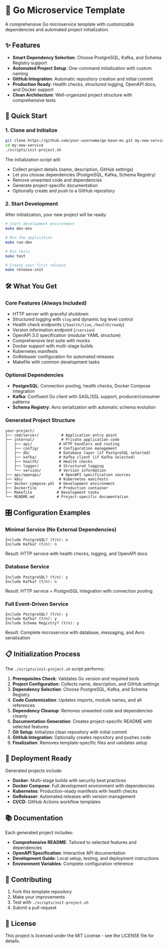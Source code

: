 # 🚀 Go Microservice Template

A comprehensive Go microservice template with customizable dependencies and automated project initialization.

## ✨ Features

- **Smart Dependency Selection**: Choose PostgreSQL, Kafka, and Schema Registry support
- **Automated Project Setup**: One-command initialization with custom naming
- **GitHub Integration**: Automatic repository creation and initial commit
- **Production Ready**: Health checks, structured logging, OpenAPI docs, and Docker support
- **Clean Architecture**: Well-organized project structure with comprehensive tests

## 🎯 Quick Start

### 1. Clone and Initialize

```bash
git clone https://github.com/your-username/go-base-ms.git my-new-service
cd my-new-service
./scripts/init-project.sh
```

The initialization script will:
- Collect project details (name, description, GitHub settings)
- Let you choose dependencies (PostgreSQL, Kafka, Schema Registry)
- Remove unwanted code and dependencies
- Generate project-specific documentation
- Optionally create and push to a GitHub repository

### 2. Start Development

After initialization, your new project will be ready:

```bash
# Start development environment
make dev-env

# Run the application
make run-dev

# Run tests
make test

# Create your first release
make release-init
```

## 🛠️ What You Get

### Core Features (Always Included)
- HTTP server with graceful shutdown
- Structured logging with `slog` and dynamic log level control
- Health check endpoints (`/health/live`, `/health/ready`)
- Version information endpoint (`/version`)
- OpenAPI 3.0 specification (modular YAML structure)
- Comprehensive test suite with mocks
- Docker support with multi-stage builds
- Kubernetes manifests
- GoReleaser configuration for automated releases
- Makefile with common development tasks

### Optional Dependencies
- **PostgreSQL**: Connection pooling, health checks, Docker Compose integration
- **Kafka**: Confluent Go client with SASL/SSL support, producer/consumer patterns
- **Schema Registry**: Avro serialization with automatic schema evolution

### Generated Project Structure
```
your-project/
├── cmd/server/          # Application entry point
├── internal/            # Private application code
│   ├── api/            # HTTP handlers and routing
│   ├── config/         # Configuration management
│   ├── db/             # Database layer (if PostgreSQL selected)
│   ├── kafka/          # Kafka client (if Kafka selected)
│   ├── health/         # Health checks
│   ├── logger/         # Structured logging
│   └── version/        # Version information
├── api/openapi/         # OpenAPI specification sources
├── k8s/                # Kubernetes manifests
├── docker-compose.yml  # Development environment
├── Dockerfile          # Production container
├── Makefile           # Development tasks
└── README.md          # Project-specific documentation
```

## 🎛️ Configuration Examples

### Minimal Service (No External Dependencies)
```
Include PostgreSQL? (Y/n): n
Include Kafka? (Y/n): n
```
Result: HTTP service with health checks, logging, and OpenAPI docs

### Database Service
```
Include PostgreSQL? (Y/n): y
Include Kafka? (Y/n): n
```
Result: HTTP service + PostgreSQL integration with connection pooling

### Full Event-Driven Service
```
Include PostgreSQL? (Y/n): y
Include Kafka? (Y/n): y
Include Schema Registry? (Y/n): y
```
Result: Complete microservice with database, messaging, and Avro serialization

## 📋 Initialization Process

The `./scripts/init-project.sh` script performs:

1. **Prerequisites Check**: Validates Go version and required tools
2. **Project Configuration**: Collects name, description, and GitHub settings
3. **Dependency Selection**: Choose PostgreSQL, Kafka, and Schema Registry
4. **Code Customization**: Updates imports, module names, and all references
5. **Dependency Cleanup**: Removes unwanted code and dependencies cleanly
6. **Documentation Generation**: Creates project-specific README with selected features
7. **Git Setup**: Initializes clean repository with initial commit
8. **GitHub Integration**: Optionally creates repository and pushes code
9. **Finalization**: Removes template-specific files and validates setup

## 🚢 Deployment Ready

Generated projects include:
- **Docker**: Multi-stage builds with security best practices
- **Docker Compose**: Full development environment with dependencies
- **Kubernetes**: Production-ready manifests with health checks
- **GoReleaser**: Automated releases with version management
- **CI/CD**: GitHub Actions workflow templates

## 📚 Documentation

Each generated project includes:
- **Comprehensive README**: Tailored to selected features and dependencies
- **OpenAPI Specification**: Interactive API documentation
- **Development Guide**: Local setup, testing, and deployment instructions
- **Environment Variables**: Complete configuration reference

## 🤝 Contributing

1. Fork this template repository
2. Make your improvements
3. Test with `./scripts/init-project.sh`
4. Submit a pull request

## 📄 License

This project is licensed under the MIT License - see the LICENSE file for details.